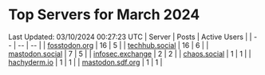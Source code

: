 # Top Servers for March 2024
Last Updated: 03/10/2024 00:27:23 UTC
| Server | Posts | Active Users |
| -- | -- | -- |
| [fosstodon.org](https://fosstodon.org/tags/PowerShell) | 16 | 5 |
| [techhub.social](https://techhub.social/tags/PowerShell) | 16 | 6 |
| [mastodon.social](https://mastodon.social/tags/PowerShell) | 7 | 5 |
| [infosec.exchange](https://infosec.exchange/tags/PowerShell) | 2 | 2 |
| [chaos.social](https://chaos.social/tags/PowerShell) | 1 | 1 |
| [hachyderm.io](https://hachyderm.io/tags/PowerShell) | 1 | 1 |
| [mastodon.sdf.org](https://mastodon.sdf.org/tags/PowerShell) | 1 | 1 |

